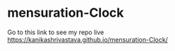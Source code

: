 # mensuration-Clock

Go to this link to see my repo live https://kanikashrivastava.github.io/mensuration-Clock/
